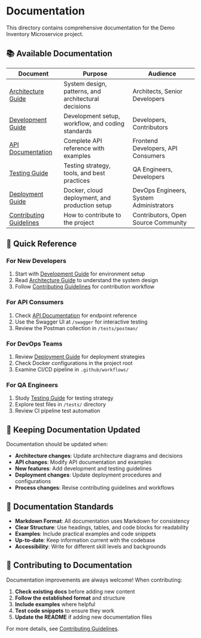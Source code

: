 # Documentation

This directory contains comprehensive documentation for the Demo Inventory Microservice project.

## 📚 Available Documentation

| Document | Purpose | Audience |
|----------|---------|----------|
| [Architecture Guide](ARCHITECTURE.md) | System design, patterns, and architectural decisions | Architects, Senior Developers |
| [Development Guide](DEVELOPMENT.md) | Development setup, workflow, and coding standards | Developers, Contributors |
| [API Documentation](API.md) | Complete API reference with examples | Frontend Developers, API Consumers |
| [Testing Guide](TESTING.md) | Testing strategy, tools, and best practices | QA Engineers, Developers |
| [Deployment Guide](DEPLOYMENT.md) | Docker, cloud deployment, and production setup | DevOps Engineers, System Administrators |
| [Contributing Guidelines](CONTRIBUTING.md) | How to contribute to the project | Contributors, Open Source Community |

## 🎯 Quick Reference

### For New Developers
1. Start with [Development Guide](DEVELOPMENT.md) for environment setup
2. Read [Architecture Guide](ARCHITECTURE.md) to understand the system design
3. Follow [Contributing Guidelines](CONTRIBUTING.md) for contribution workflow

### For API Consumers
1. Check [API Documentation](API.md) for endpoint reference
2. Use the Swagger UI at `/swagger` for interactive testing
3. Review the Postman collection in `/tests/postman/`

### For DevOps Teams
1. Review [Deployment Guide](DEPLOYMENT.md) for deployment strategies
2. Check Docker configurations in the project root
3. Examine CI/CD pipeline in `.github/workflows/`

### For QA Engineers
1. Study [Testing Guide](TESTING.md) for testing strategy
2. Explore test files in `/tests/` directory
3. Review CI pipeline test automation

## 🔄 Keeping Documentation Updated

Documentation should be updated when:
- **Architecture changes**: Update architecture diagrams and decisions
- **API changes**: Modify API documentation and examples
- **New features**: Add development and testing guidelines
- **Deployment changes**: Update deployment procedures and configurations
- **Process changes**: Revise contributing guidelines and workflows

## 📝 Documentation Standards

- **Markdown Format**: All documentation uses Markdown for consistency
- **Clear Structure**: Use headings, tables, and code blocks for readability
- **Examples**: Include practical examples and code snippets
- **Up-to-date**: Keep information current with the codebase
- **Accessibility**: Write for different skill levels and backgrounds

## 🤝 Contributing to Documentation

Documentation improvements are always welcome! When contributing:

1. **Check existing docs** before adding new content
2. **Follow the established format** and structure
3. **Include examples** where helpful
4. **Test code snippets** to ensure they work
5. **Update the README** if adding new documentation files

For more details, see [Contributing Guidelines](CONTRIBUTING.md).